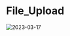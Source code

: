# File_Upload
 
![2023-03-17](https://user-images.githubusercontent.com/111579457/225906477-95eb7fea-96a1-4852-9b0b-212d71930288.png)
